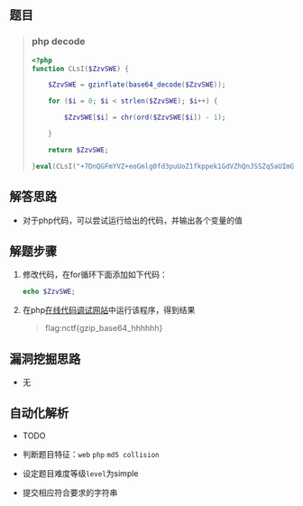 ## 题目

> ### php decode
>
> ```php
> <?php
> function CLsI($ZzvSWE) {
> 
>     $ZzvSWE = gzinflate(base64_decode($ZzvSWE));
> 
>     for ($i = 0; $i < strlen($ZzvSWE); $i++) {
> 
>         $ZzvSWE[$i] = chr(ord($ZzvSWE[$i]) - 1);
> 
>     }
> 
>     return $ZzvSWE;
> 
> }eval(CLsI("+7DnQGFmYVZ+eoGmlg0fd3puUoZ1fkppek1GdVZhQnJSSZq5aUImGNQBAA=="));?>
> ```

## 解答思路

- 对于php代码，可以尝试运行给出的代码，并输出各个变量的值


## 解题步骤

1. 修改代码，在for循环下面添加如下代码：

   ```php
   echo $ZzvSWE;
   ```

2. 在php[在线代码调试网站](http://www.dooccn.com/php5.6/)中运行该程序，得到结果

   > flag:nctf{gzip_base64_hhhhhh}

## 漏洞挖掘思路

- 无

## 自动化解析

- TODO

- 判断题目特征：`web` `php` `md5 collision`
- 设定题目难度等级`level`为simple
- 提交相应符合要求的字符串

